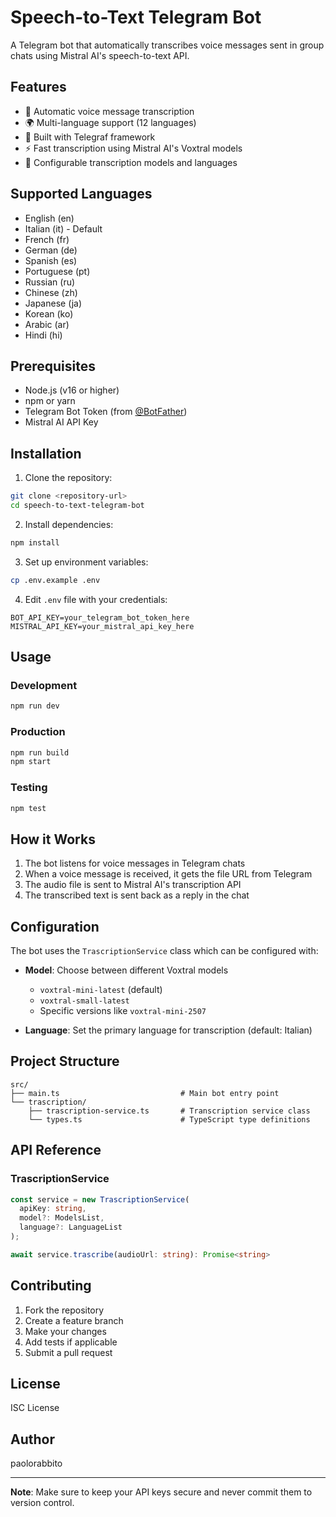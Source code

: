 # Speech-to-Text Telegram Bot

A Telegram bot that automatically transcribes voice messages sent in group chats using Mistral AI's speech-to-text API.

## Features

- 🎤 Automatic voice message transcription
- 🌍 Multi-language support (12 languages)
- 🤖 Built with Telegraf framework
- ⚡ Fast transcription using Mistral AI's Voxtral models
- 🔧 Configurable transcription models and languages

## Supported Languages

- English (en)
- Italian (it) - Default
- French (fr)
- German (de)
- Spanish (es)
- Portuguese (pt)
- Russian (ru)
- Chinese (zh)
- Japanese (ja)
- Korean (ko)
- Arabic (ar)
- Hindi (hi)

## Prerequisites

- Node.js (v16 or higher)
- npm or yarn
- Telegram Bot Token (from [@BotFather](https://t.me/botfather))
- Mistral AI API Key

## Installation

1. Clone the repository:
```bash
git clone <repository-url>
cd speech-to-text-telegram-bot
```

2. Install dependencies:
```bash
npm install
```

3. Set up environment variables:
```bash
cp .env.example .env
```

4. Edit `.env` file with your credentials:
```env
BOT_API_KEY=your_telegram_bot_token_here
MISTRAL_API_KEY=your_mistral_api_key_here
```

## Usage

### Development
```bash
npm run dev
```

### Production
```bash
npm run build
npm start
```

### Testing
```bash
npm test
```

## How it Works

1. The bot listens for voice messages in Telegram chats
2. When a voice message is received, it gets the file URL from Telegram
3. The audio file is sent to Mistral AI's transcription API
4. The transcribed text is sent back as a reply in the chat

## Configuration

The bot uses the `TrascriptionService` class which can be configured with:

- **Model**: Choose between different Voxtral models
  - `voxtral-mini-latest` (default)
  - `voxtral-small-latest`
  - Specific versions like `voxtral-mini-2507`

- **Language**: Set the primary language for transcription (default: Italian)

## Project Structure

```
src/
├── main.ts                           # Main bot entry point
└── trascription/
    ├── trascription-service.ts       # Transcription service class
    └── types.ts                      # TypeScript type definitions
```

## API Reference

### TrascriptionService

```typescript
const service = new TrascriptionService(
  apiKey: string,
  model?: ModelsList,
  language?: LanguageList
);

await service.trascribe(audioUrl: string): Promise<string>
```

## Contributing

1. Fork the repository
2. Create a feature branch
3. Make your changes
4. Add tests if applicable
5. Submit a pull request

## License

ISC License

## Author

paolorabbito

---

**Note**: Make sure to keep your API keys secure and never commit them to version control.